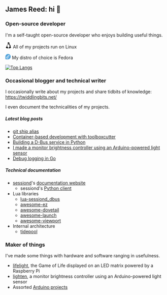 ## James Reed: hi 👋

### Open-source developer

I'm a self-taught open-source developer who enjoys building useful things.

<a href="https://www.kernel.org/"><img src="https://github.com/devicons/devicon/blob/master/icons/linux/linux-plain.svg" width="20" height="20"/></a>
All of my projects run on Linux

<a href="https://getfedora.org/"><img src="https://github.com/devicons/devicon/blob/master/icons/fedora/fedora-plain.svg" width="17" height="17"/></a>
My distro of choice is Fedora

[![Top Langs](https://github-readme-stats.vercel.app/api/top-langs/?username=jcrd&layout=compact&langs_count=8)](https://github.com/anuraghazra/github-readme-stats)


### Occasional blogger and technical writer

I occasionally write about my projects and share tidbits of knowledge: https://twiddlingbits.net/

I even document the technicalities of my projects.

##### Latest blog posts

<!-- BLOG-POST-LIST:START -->
- [git ship alias](https://twiddlingbits.net/git-ship-alias)
- [Container-based development with toolboxcutter](https://twiddlingbits.net/container-based-development-with-toolboxcutter)
- [Building a D-Bus service in Python](https://twiddlingbits.net/building-a-d-bus-service-in-python)
- [I made a monitor brightness controller using an Arduino-powered light sensor](https://twiddlingbits.net/arduino-monitor-controller)
- [Debug logging in Go](https://twiddlingbits.net/debug-logging-in-go)
<!-- BLOG-POST-LIST:END -->

##### Technical documentation

- [sessiond](https://github.com/jcrd/sessiond)'s [documentation website](https://sessiond.org/)
  - sessiond's [Python client](https://sessiond.org/python/)
- Lua libraries
  - [lua-sessiond_dbus](https://jcrd.github.io/lua-sessiond_dbus/)
  - [awesome-ez](https://jcrd.github.io/awesome-ez/)
  - [awesome-dovetail](https://jcrd.github.io/awesome-dovetail/)
  - [awesome-launch](https://jcrd.github.io/awesome-launch/)
  - [awesome-viewport](https://jcrd.github.io/awesome-viewport/)
- Internal architecture
  - [tidepool](https://github.com/jcrd/tidepool/blob/master/ARCHITECTURE.md)


### Maker of things

I've made some things with hardware and software ranging in usefulness.

* [lifelight](https://github.com/jcrd/lifelight), the Game of Life displayed on an LED matrix powered by a Raspberry Pi
* [lighten](https://github.com/jcrd/lighten), a monitor brightness controller using an Arduino-powered light sensor
* Assorted [Arduino projects](https://github.com/jcrd?tab=repositories&q=arduino&type=&language=&sort=)
